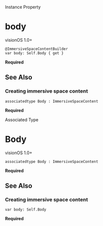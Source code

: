 Instance Property

# body

visionOS 1.0+

    
    
    @ImmersiveSpaceContentBuilder
    var body: Self.Body { get }

**Required**

## See Also

### Creating immersive space content

`associatedtype Body : ImmersiveSpaceContent`

**Required**

Associated Type

# Body

visionOS 1.0+

    
    
    associatedtype Body : ImmersiveSpaceContent

**Required**

## See Also

### Creating immersive space content

`var body: Self.Body`

**Required**

